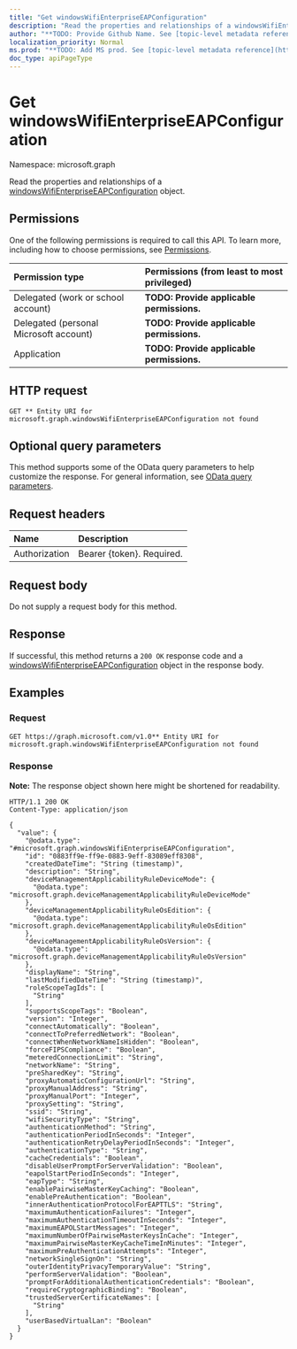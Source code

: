 ```yaml
---
title: "Get windowsWifiEnterpriseEAPConfiguration"
description: "Read the properties and relationships of a windowsWifiEnterpriseEAPConfiguration object."
author: "**TODO: Provide Github Name. See [topic-level metadata reference](https://msgo.azurewebsites.net/add/document/guidelines/metadata.html#topic-level-metadata)**"
localization_priority: Normal
ms.prod: "**TODO: Add MS prod. See [topic-level metadata reference](https://msgo.azurewebsites.net/add/document/guidelines/metadata.html#topic-level-metadata)**"
doc_type: apiPageType
---
```


# Get windowsWifiEnterpriseEAPConfiguration
Namespace: microsoft.graph



Read the properties and relationships of a [windowsWifiEnterpriseEAPConfiguration](../resources/windowswifienterpriseeapconfiguration.md) object.

## Permissions
One of the following permissions is required to call this API. To learn more, including how to choose permissions, see [Permissions](/graph/permissions-reference).

|Permission type|Permissions (from least to most privileged)|
|:---|:---|
|Delegated (work or school account)|**TODO: Provide applicable permissions.**|
|Delegated (personal Microsoft account)|**TODO: Provide applicable permissions.**|
|Application|**TODO: Provide applicable permissions.**|

## HTTP request

<!-- {
  "blockType": "ignored"
}
-->
``` http
GET ** Entity URI for microsoft.graph.windowsWifiEnterpriseEAPConfiguration not found
```

## Optional query parameters
This method supports some of the OData query parameters to help customize the response. For general information, see [OData query parameters](/graph/query-parameters).

## Request headers
|Name|Description|
|:---|:---|
|Authorization|Bearer {token}. Required.|

## Request body
Do not supply a request body for this method.

## Response

If successful, this method returns a `200 OK` response code and a [windowsWifiEnterpriseEAPConfiguration](../resources/windowswifienterpriseeapconfiguration.md) object in the response body.

## Examples

### Request
<!-- {
  "blockType": "request",
  "name": "get_windowswifienterpriseeapconfiguration"
}
-->
``` http
GET https://graph.microsoft.com/v1.0** Entity URI for microsoft.graph.windowsWifiEnterpriseEAPConfiguration not found
```


### Response
**Note:** The response object shown here might be shortened for readability.
<!-- {
  "blockType": "response",
  "truncated": true,
  "@odata.type": "microsoft.graph.windowsWifiEnterpriseEAPConfiguration"
}
-->
``` http
HTTP/1.1 200 OK
Content-Type: application/json

{
  "value": {
    "@odata.type": "#microsoft.graph.windowsWifiEnterpriseEAPConfiguration",
    "id": "0883ff9e-ff9e-0883-9eff-83089eff8308",
    "createdDateTime": "String (timestamp)",
    "description": "String",
    "deviceManagementApplicabilityRuleDeviceMode": {
      "@odata.type": "microsoft.graph.deviceManagementApplicabilityRuleDeviceMode"
    },
    "deviceManagementApplicabilityRuleOsEdition": {
      "@odata.type": "microsoft.graph.deviceManagementApplicabilityRuleOsEdition"
    },
    "deviceManagementApplicabilityRuleOsVersion": {
      "@odata.type": "microsoft.graph.deviceManagementApplicabilityRuleOsVersion"
    },
    "displayName": "String",
    "lastModifiedDateTime": "String (timestamp)",
    "roleScopeTagIds": [
      "String"
    ],
    "supportsScopeTags": "Boolean",
    "version": "Integer",
    "connectAutomatically": "Boolean",
    "connectToPreferredNetwork": "Boolean",
    "connectWhenNetworkNameIsHidden": "Boolean",
    "forceFIPSCompliance": "Boolean",
    "meteredConnectionLimit": "String",
    "networkName": "String",
    "preSharedKey": "String",
    "proxyAutomaticConfigurationUrl": "String",
    "proxyManualAddress": "String",
    "proxyManualPort": "Integer",
    "proxySetting": "String",
    "ssid": "String",
    "wifiSecurityType": "String",
    "authenticationMethod": "String",
    "authenticationPeriodInSeconds": "Integer",
    "authenticationRetryDelayPeriodInSeconds": "Integer",
    "authenticationType": "String",
    "cacheCredentials": "Boolean",
    "disableUserPromptForServerValidation": "Boolean",
    "eapolStartPeriodInSeconds": "Integer",
    "eapType": "String",
    "enablePairwiseMasterKeyCaching": "Boolean",
    "enablePreAuthentication": "Boolean",
    "innerAuthenticationProtocolForEAPTTLS": "String",
    "maximumAuthenticationFailures": "Integer",
    "maximumAuthenticationTimeoutInSeconds": "Integer",
    "maximumEAPOLStartMessages": "Integer",
    "maximumNumberOfPairwiseMasterKeysInCache": "Integer",
    "maximumPairwiseMasterKeyCacheTimeInMinutes": "Integer",
    "maximumPreAuthenticationAttempts": "Integer",
    "networkSingleSignOn": "String",
    "outerIdentityPrivacyTemporaryValue": "String",
    "performServerValidation": "Boolean",
    "promptForAdditionalAuthenticationCredentials": "Boolean",
    "requireCryptographicBinding": "Boolean",
    "trustedServerCertificateNames": [
      "String"
    ],
    "userBasedVirtualLan": "Boolean"
  }
}
```

